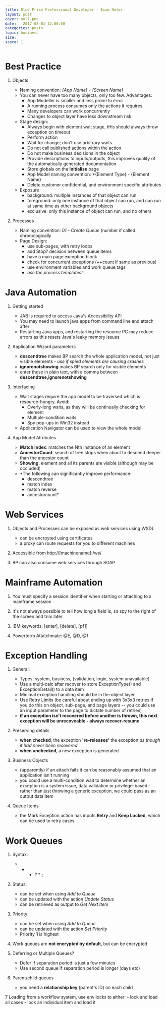 ```yaml
---
title: Blue Prism Professional Developer - Exam Notes
layout: post
cover: null.png
date:   2017-08-01 12:00:00
categories: posts
topic: business
size: 
score: 1
---
```


# Best Practice

1. Objects
	- Naming convention: *{App Name} - {Screen Name}*
	- You can never have too many objects, only too few.  Advantages:
		- App Modeller is smaller and less prone to error
		- A running process consumes only the actions it requires
		- Many developers can work concurrently
		- Changes to object layer have less downstream risk
	- Stage design:
		- Always begin with element wait stage, tHis should always throw exception on timeout
		- Perform action
		- Wait for change; don't use arbitrary waits
		- Do not call published actions within the action
		- Do not make business decisions in the object
		- Provide descriptions to inputs/outputs, this improves quality of the automatically generated documentation
		- Store globals on the **Initialise** page
		- App Model naming convention: *{Element Type} - {Element Name}
		- Delete customer confidential, and environment specific attributes
	- Exposure
		- background: multiple instances of that object can run
		- foreground: only one instance of that object can run, and can run at same time as other background objects
		- exclusive: only this instance of object can run, and no others

2. Processes
	- Naming convention: *01 - Create Queue* (number if called chronologically
	- Page Design:
		- use sub-pages, with retry loops
		- add Stop? decision between queue items
		- have a main page exception block
		- check for concurrent exceptions (++count if same as previous)
		- use environment variables and work queue tags
		- *use the process templates!*



# Java Automation

1. Getting started
	- JAB is required to access Java's Accessibility API
	- You may need to launch java apps from command line and attach after
	- Restarting Java apps, and restarting the resource PC may reduce errors as this resets Java's leaky memory issues

2. Application Wizard parameters
	- **descendtree** makes BP search the whole application model, not just visible elements - *use if spied elements are causing crashes*
	- **ignorenotshowing** makes BP search only for visible elements
	- enter these in plain text, with a comma between **descendtree,ignorenotshowing**

3. Interfacing
	- Wait stages require the app model to be traversed which is resource-hungry. Avoid:
		- Overly-long waits, as they will be continually checking for element
		- Multiple-condition waits
		- Spy pop-ups in Win32 instead
	- Application Navigator can be used to view the whole model

4. App Model Attributes
	- **Match Index**: matches the Nth instance of an element
	- **AncestorCount**: search of tree stops when about to descend deeper than the ancestor count
	- **Showing**: element and all its parents are visible (although may be occluded)
	- *The following can significantly improve performance:
		- descendtree
		- match index
		- match reverse
		- ancestorcount*


# Web Services

1. Objects and Processes can be exposed as web services using WSDL
	- can be encrpyted using certificates
	- a proxy can route requests for you to different machines

2. Accessible from http://[machinename]:<port>/ws/

3. BP can also consume web services through SOAP




# Mainframe Automation

1. You must specify a session identifier when starting or attaching to a mainframe session

2. It's not always possible to tell how long a field is, so spy to the right of the screen and trim later

3. IBM keywords: [enter], [delete], [pf1]

4. Powerterm Attatchmate: @E, @D, @1


# Exception Handling

1. General:
	- Types: system, business, (validation, login, system unavailable)
	- Use a multi-calc after recover to store ExceptionType() and ExceptionDetail() to a data item
	- Minimal exception handling should be in the object layer
	- Use Retry Limits (be careful about ending up with 3x3x3 retries if you do this on object, sub-page, and page layers -- you could use an input parameter to the page to dictate number of retries)
	- **if an exception isn't recovered before another is thrown, this next exception will be unrecoveable - always recover-resume**

2. Preserving details
	- **when checked**, the exception **'re-releases'** the exception *as though it had never been recovered*
	- **when unchecked**, a new exception is generated

3. Business Objects
	- (apparently) if an attach fails it can be reasonably assumed that an application isn't running
	- you could use a multi-condition wait to determine whether an exception is a system issue, data validation or privilege-based - rather than just throwing a generic exception, we could pass as an output data item

4. Queue Items
	- the Mark Exception action has inputs **Retry** and **Keep Locked**, which can be used to retry cases


# Work Queues

1. Syntax:
	- +  -  ?  *  ;

2. Status:
	- can be set when using *Add to Queue*
	- can be updated with the action *Update Status*
	- can be retrieved as output to *Get Next Item*

3. Priority:
	- can be set when using *Add to Queue*
	- can be updated with the action *Set Priority*
	- Priority **1** is highest

4. Work queues are **not encrypted by default**, but can be encrypted

5. Deferring or Multiple Queues?
	- Defer if separation period is just a few minutes
	- Use second queue if separation period is longer (days etc)

6. Parent/child queues
	- you need a **relationship key** (parent's ID) on each child

7 Loading from a workflow system, use env locks to either:
	- lock and load all cases
	- lock an individual item and load it
